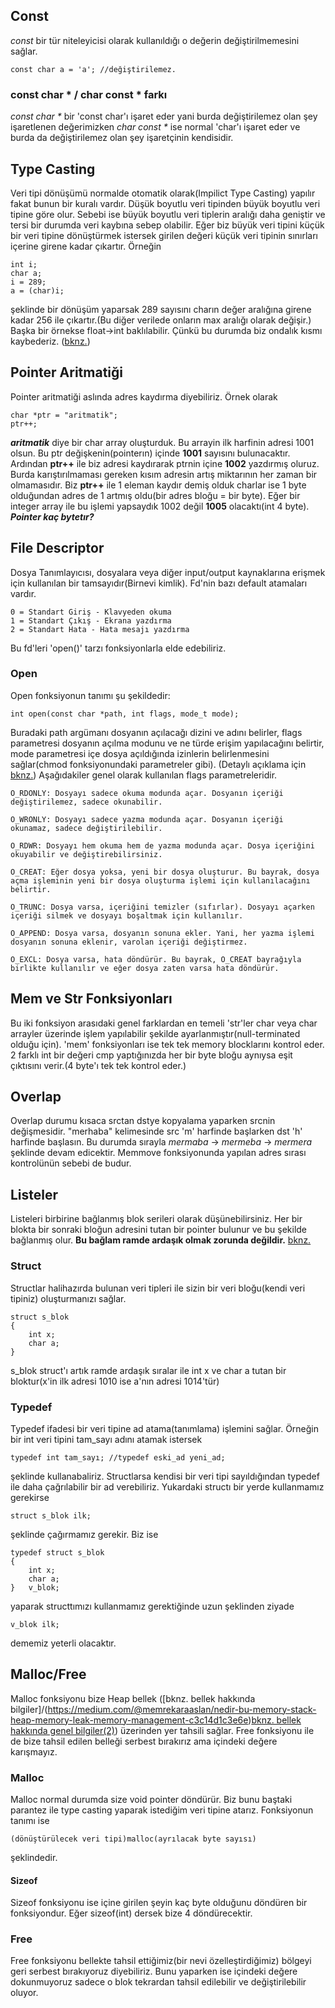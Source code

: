 ## **Const**
*const* bir tür niteleyicisi olarak kullanıldığı o değerin değiştirilmemesini sağlar.

    const char a = 'a'; //değiştirilemez.
### **const char * / char const * farkı**
*const char \** bir 'const char'ı işaret eder yani burda değiştirilemez olan şey işaretlenen değerimizken *char const \** ise normal 'char'ı işaret eder ve burda da değiştirilemez olan şey işaretçinin kendisidir.

## **Type Casting**
Veri tipi dönüşümü normalde otomatik olarak(Impilict Type Casting) yapılır fakat bunun bir kuralı vardır. Düşük boyutlu veri tipinden büyük boyutlu veri tipine göre olur. Sebebi ise büyük boyutlu veri tiplerin aralığı daha geniştir ve tersi bir durumda veri kaybına sebep olabilir.
Eğer biz büyük veri tipini küçük bir veri tipine dönüştürmek istersek girilen değeri küçük veri tipinin sınırları içerine girene kadar çıkartır. Örneğin

	int	i;
	char a;
	i = 289;
	a = (char)i;
şeklinde bir dönüşüm yaparsak 289 sayısını charın değer aralığına girene kadar 256 ile çıkartır.(Bu diğer verilede onların max aralığı olarak değişir.)
Başka bir örnekse float->int baklılabilir. Çünkü bu durumda biz ondalık kısmı kaybederiz.
([bknz.](https://www.geeksforgeeks.org/type-conversion-c/)) 

## **Pointer Aritmatiği**
Pointer aritmatiği aslında adres kaydırma diyebiliriz. Örnek olarak 

    char *ptr = "aritmatik";
    ptr++;
***aritmatik*** diye bir char array oluşturduk. Bu arrayin ilk harfinin adresi 1001 olsun. Bu ptr değişkenin(pointerın) içinde **1001** sayısını bulunacaktır. Ardından **ptr++** ile biz adresi kaydırarak ptrnin içine **1002** yazdırmış oluruz.
Burda karıştırılmaması gereken kısım adresin artış miktarının her zaman bir olmamasıdır. Biz **ptr++** ile 1 eleman kaydır demiş olduk charlar ise 1 byte olduğundan adres de 1 artmış oldu(bir adres bloğu = bir byte). Eğer bir integer array ile bu işlemi yapsaydık 1002 değil **1005** olacaktı(int 4 byte).
***Pointer kaç bytetır?***
## **File Descriptor**
Dosya Tanımlayıcısı, dosyalara veya diğer input/output kaynaklarına erişmek için kullanılan bir tamsayıdır(Birnevi kimlik). Fd'nin bazı default atamaları vardır.
	
	0 = Standart Giriş - Klavyeden okuma
	1 = Standart Çıkış - Ekrana yazdırma
	2 = Standart Hata - Hata mesajı yazdırma
Bu fd'leri 'open()' tarzı fonksiyonlarla elde edebiliriz.
### **Open**
Open fonksiyonun tanımı şu şekildedir:

	int open(const char *path, int flags, mode_t mode);
Buradaki path argümanı dosyanın açılacağı dizini ve adını belirler, flags parametresi dosyanın açılma modunu ve ne türde erişim yapılacağını belirtir, mode parametresi içe dosya açıldığında izinlerin belirlenmesini sağlar(chmod fonksiyonundaki parametreler gibi). (Detaylı açıklama için [bknz.](https://www.codequoi.com/en/handling-a-file-by-its-descriptor-in-c/#opening_or_creating_a_file_in_c)) Aşağıdakiler genel olarak kullanılan flags parametreleridir.

    O_RDONLY: Dosyayı sadece okuma modunda açar. Dosyanın içeriği değiştirilemez, sadece okunabilir.

    O_WRONLY: Dosyayı sadece yazma modunda açar. Dosyanın içeriği okunamaz, sadece değiştirilebilir.

    O_RDWR: Dosyayı hem okuma hem de yazma modunda açar. Dosya içeriğini okuyabilir ve değiştirebilirsiniz.

    O_CREAT: Eğer dosya yoksa, yeni bir dosya oluşturur. Bu bayrak, dosya açma işleminin yeni bir dosya oluşturma işlemi için kullanılacağını belirtir.

    O_TRUNC: Dosya varsa, içeriğini temizler (sıfırlar). Dosyayı açarken içeriği silmek ve dosyayı boşaltmak için kullanılır.

    O_APPEND: Dosya varsa, dosyanın sonuna ekler. Yani, her yazma işlemi dosyanın sonuna eklenir, varolan içeriği değiştirmez.

    O_EXCL: Dosya varsa, hata döndürür. Bu bayrak, O_CREAT bayrağıyla birlikte kullanılır ve eğer dosya zaten varsa hata döndürür.

## **Mem ve Str Fonksiyonları**
Bu iki fonksiyon arasıdaki genel farklardan en temeli 'str'ler char veya char arrayler üzerinde işlem yapılabilir şekilde ayarlanmıştır(null-terminated olduğu için). 'mem' fonksiyonları ise tek tek memory blocklarını kontrol eder. 2 farklı int bir değeri cmp yaptığınızda her bir byte bloğu aynıysa eşit çıktısını verir.(4 byte'ı tek tek kontrol eder.)

## **Overlap**
Overlap durumu kısaca srctan dstye kopyalama yaparken srcnin değişmesidir. "merhaba" kelimesinde src 'm' harfinde başlarken dst 'h' harfinde başlasın. Bu durumda sırayla *mermaba* -> *mermeba* -> *mermera* şeklinde devam edicektir. Memmove fonksiyonunda yapılan adres sırası kontrolünün sebebi de budur.

## **Listeler**
Listeleri birbirine bağlanmış blok serileri olarak düşünebilirsiniz. Her bir blokta bir sonraki bloğun adresini tutan bir pointer bulunur ve bu şekilde bağlanmış olur. **Bu bağlam ramde ardaşık olmak zorunda değildir.** 
[bknz.](https://www.youtube.com/playlist?list=PLh9ECzBB8tJN9bckI6FbWB03HkmogKrFT)
### **Struct**
Structlar halihazırda bulunan veri tipleri ile sizin bir veri bloğu(kendi veri tipiniz) oluşturmanızı sağlar.

	struct s_blok
	{
		int	x;
		char a;
	}
s_blok struct'ı artık ramde ardaşık sıralar ile int x ve char a tutan bir bloktur(x'in ilk adresi 1010 ise a'nın adresi 1014'tür)
### **Typedef**
Typedef ifadesi bir veri tipine ad atama(tanımlama) işlemini sağlar. Örneğin bir int veri tipini tam_sayı adını atamak istersek

	typedef int tam_sayı; //typedef eski_ad yeni_ad;
şeklinde kullanabaliriz. Structlarsa kendisi bir veri tipi sayıldığından typedef ile daha çağrılabilir bir ad verebiliriz.
Yukardaki structı bir yerde kullanmamız gerekirse

	struct s_blok ilk;
şeklinde çağırmamız gerekir. Biz ise

	typedef struct s_blok
	{
		int	x;
		char a;
	}	v_blok;
yaparak structtımızı kullanmamız gerektiğinde uzun şeklinden ziyade

	v_blok ilk;
dememiz yeterli olacaktır.

## **Malloc/Free**
Malloc fonksiyonu bize Heap bellek ([bknz. bellek hakkında bilgiler]/(https://medium.com/@memrekaraaslan/nedir-bu-memory-stack-heap-memory-leak-memory-management-c3c14d1c3e6e)[bknz. bellek 
hakkında genel bilgiler(2)](https://www.geeksforgeeks.org/memory-layout-of-c-program/)) üzerinden yer tahsili sağlar. Free fonksiyonu ile de bize tahsil edilen belleği serbest bırakırız ama içindeki değere karışmayız.
### **Malloc**
Malloc normal durumda size void pointer döndürür. Biz bunu baştaki parantez ile type casting yaparak istediğim veri tipine atarız. Fonksiyonun tanımı ise

	(dönüştürülecek veri tipi)malloc(ayrılacak byte sayısı)
şeklindedir.
#### **Sizeof**
Sizeof fonksiyonu ise içine girilen şeyin kaç byte olduğunu döndüren bir fonksiyondur.
Eğer sizeof(int) dersek bize 4 döndürecektir.
### **Free**
Free fonksiyonu bellekte tahsil ettiğimiz(bir nevi özelleştirdiğimiz) bölgeyi geri serbest bırakıyoruz diyebiliriz. Bunu yaparken ise içindeki değere dokunmuyoruz sadece o blok tekrardan tahsil edilebilir ve değiştirilebilir oluyor.
